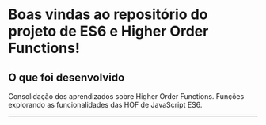 # Boas vindas ao repositório do projeto de ES6 e Higher Order Functions!

## O que foi desenvolvido

Consolidação dos aprendizados sobre Higher Order Functions.
Funções explorando as funcionalidades das HOF de JavaScript ES6.

---
